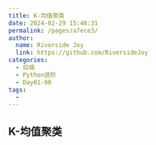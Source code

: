 ```yaml
---
title: K-均值聚类
date: 2024-02-29 15:48:31
permalink: /pages/a7ece3/
author:
  name: Riverside Joy
  link: https://github.com/RiversideJoy
categories:
  - 后端
  - Python进阶
  - Day81-90
tags:
  - 
---
```

## K-均值聚类

